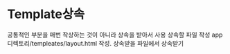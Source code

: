 # Template상속
공통적인 부분을 매번 작상하는 것이 아니라 상속을 받아서 사용
상속할 파일 작성 app디렉토리/templeates/layout.html 작성.
상속받을 파일에서 상속받기 